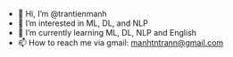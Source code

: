 - 👋 Hi, I’m @trantienmanh
- 👀 I’m interested in ML, DL, and NLP
- 🌱 I’m currently learning ML, DL, NLP and English
- 📫 How to reach me via gmail: manhtntrann@gmail.com

<!---
trantienmanh/trantienmanh is a ✨ special ✨ repository because its `README.md` (this file) appears on your GitHub profile.
You can click the Preview link to take a look at your changes.
--->
